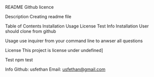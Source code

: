 README
Github licence

Description
Creating readme file

Table of Contents
Installation
Usage
License
Test
Info
Installation
User should clone from github

Usage
use inquirer from your command line to anwser all questions

License
This project is license under undefined]

Test
npm test

Info
Github: usfethan Email: usfethan@gmail.com
